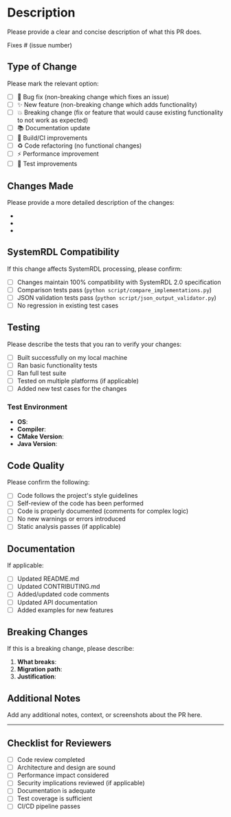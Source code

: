 # Description

Please provide a clear and concise description of what this PR does.

Fixes # (issue number)

## Type of Change

Please mark the relevant option:

- [ ] 🐛 Bug fix (non-breaking change which fixes an issue)
- [ ] ✨ New feature (non-breaking change which adds functionality)
- [ ] 💥 Breaking change (fix or feature that would cause existing functionality to not work as expected)
- [ ] 📚 Documentation update
- [ ] 🔧 Build/CI improvements
- [ ] ♻️ Code refactoring (no functional changes)
- [ ] ⚡ Performance improvement
- [ ] 🧪 Test improvements

## Changes Made

Please provide a more detailed description of the changes:

-
-
-

## SystemRDL Compatibility

If this change affects SystemRDL processing, please confirm:

- [ ] Changes maintain 100% compatibility with SystemRDL 2.0 specification
- [ ] Comparison tests pass (`python script/compare_implementations.py`)
- [ ] JSON validation tests pass (`python script/json_output_validator.py`)
- [ ] No regression in existing test cases

## Testing

Please describe the tests that you ran to verify your changes:

- [ ] Built successfully on my local machine
- [ ] Ran basic functionality tests
- [ ] Ran full test suite
- [ ] Tested on multiple platforms (if applicable)
- [ ] Added new test cases for the changes

### Test Environment

- **OS**:
- **Compiler**:
- **CMake Version**:
- **Java Version**:

## Code Quality

Please confirm the following:

- [ ] Code follows the project's style guidelines
- [ ] Self-review of the code has been performed
- [ ] Code is properly documented (comments for complex logic)
- [ ] No new warnings or errors introduced
- [ ] Static analysis passes (if applicable)

## Documentation

If applicable:

- [ ] Updated README.md
- [ ] Updated CONTRIBUTING.md
- [ ] Added/updated code comments
- [ ] Updated API documentation
- [ ] Added examples for new features

## Breaking Changes

If this is a breaking change, please describe:

1. **What breaks**:
2. **Migration path**:
3. **Justification**:

## Additional Notes

Add any additional notes, context, or screenshots about the PR here.

---

## Checklist for Reviewers

- [ ] Code review completed
- [ ] Architecture and design are sound
- [ ] Performance impact considered
- [ ] Security implications reviewed (if applicable)
- [ ] Documentation is adequate
- [ ] Test coverage is sufficient
- [ ] CI/CD pipeline passes
